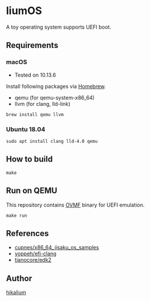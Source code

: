# liumOS
A toy operating system supports UEFI boot.

## Requirements

### macOS

- Tested on 10.13.6

Install following packages via [Homebrew](https://brew.sh/).
- qemu (for qemu-system-x86_64)
- llvm (for clang, lld-link)

```
brew install qemu llvm
```

### Ubuntu 18.04

```
sudo apt install clang lld-4.0 qemu
```

## How to build

```
make
```

## Run on QEMU

This repository contains [OVMF](https://github.com/tianocore/tianocore.github.io/wiki/OVMF) binary for UEFI emulation.

```
make run
```

## References
- [cupnes/x86_64_jisaku_os_samples](https://github.com/cupnes/x86_64_jisaku_os_samples)
- [yoppeh/efi-clang](https://github.com/yoppeh/efi-clang)
- [tianocore/edk2](https://github.com/tianocore/edk2)

## Author
[hikalium](https://github.com/hikalium)
